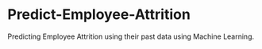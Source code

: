# Predict-Employee-Attrition

Predicting Employee Attrition using their past data using Machine Learning.
